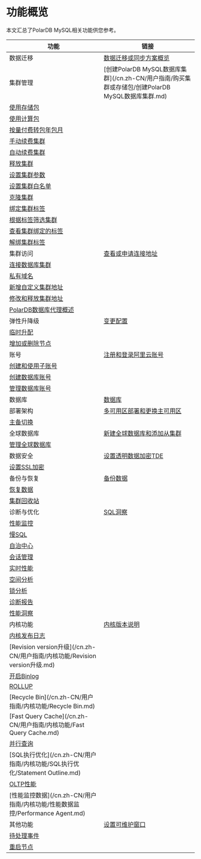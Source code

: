 # 功能概览

本文汇总了PolarDB MySQL相关功能供您参考。

|功能|链接|
|--|--|
|数据迁移|[数据迁移或同步方案概览](/cn.zh-CN/数据迁移或同步/数据迁移/同步方案概览.md)|
|集群管理|[创建PolarDB MySQL数据库集群](/cn.zh-CN/用户指南/购买集群或存储包/创建PolarDB MySQL数据库集群.md)|
|[使用存储包](/cn.zh-CN/用户指南/购买集群或存储包/使用存储包.md)|
|[使用计算包](/cn.zh-CN/用户指南/购买集群或存储包/使用计算包.md)|
|[按量付费转包年包月](/cn.zh-CN/用户指南/购买集群或存储包/按量付费转包年包月.md)|
|[手动续费集群](/cn.zh-CN/用户指南/购买集群或存储包/手动续费集群.md)|
|[自动续费集群](/cn.zh-CN/用户指南/购买集群或存储包/自动续费集群.md)|
|[释放集群](/cn.zh-CN/用户指南/购买集群或存储包/释放集群.md)|
|[设置集群参数](/cn.zh-CN/用户指南/其他操作/设置集群参数.md)|
|[设置集群白名单](/cn.zh-CN/用户指南/数据安全/加密/设置集群白名单.md)|
|[克隆集群](/cn.zh-CN/用户指南/备份与恢复/克隆集群.md)|
|[绑定集群标签](/cn.zh-CN/用户指南/其他操作/标签/绑定标签.md)|
|[根据标签筛选集群](/cn.zh-CN/用户指南/其他操作/标签/根据标签筛选集群.md)|
|[查看集群绑定的标签](/cn.zh-CN/用户指南/其他操作/标签/查看集群绑定的标签.md)|
|[解绑集群标签](/cn.zh-CN/用户指南/其他操作/标签/解绑标签.md)|
|集群访问|[查看或申请连接地址](/cn.zh-CN/用户指南/集群访问/查看或申请连接地址.md)|
|[连接数据库集群](/cn.zh-CN/用户指南/集群访问/连接数据库集群.md)|
|[私有域名](/cn.zh-CN/用户指南/集群访问/私有域名.md)|
|[新增自定义集群地址](/cn.zh-CN/用户指南/集群访问/集群地址/新增自定义集群地址.md)|
|[修改和释放集群地址](/cn.zh-CN/用户指南/集群访问/集群地址/修改和释放集群地址.md)|
|[PolarDB数据库代理概述](/cn.zh-CN/用户指南/集群访问/集群地址/PolarProxy功能介绍.md)|
|弹性升降级|[变更配置](/cn.zh-CN/用户指南/弹性升降级/变更配置.md)|
|[临时升配](/cn.zh-CN/用户指南/弹性升降级/临时升配.md)|
|[增加或删除节点](/cn.zh-CN/用户指南/弹性升降级/增加或删除节点.md)|
|账号|[注册和登录阿里云账号](/cn.zh-CN/用户指南/账号和数据库/注册和登录阿里云账号.md)|
|[创建和使用子账号](/cn.zh-CN/用户指南/账号和数据库/创建和使用子账号.md)|
|[创建数据库账号](/cn.zh-CN/用户指南/账号和数据库/创建数据库账号.md)|
|[管理数据库账号](/cn.zh-CN/用户指南/账号和数据库/管理数据库账号.md)|
|数据库|[数据库](/cn.zh-CN/用户指南/账号和数据库/数据库.md)|
|部署架构|[多可用区部署和更换主可用区](/cn.zh-CN/用户指南/部署架构/多可用区部署和更换主可用区.md)|
|[主备切换](/cn.zh-CN/用户指南/部署架构/主备切换.md)|
|全球数据库|[新建全球数据库和添加从集群](/cn.zh-CN/用户指南/部署架构/全球数据库/新建全球数据库和添加从集群.md)|
|[管理全球数据库](/cn.zh-CN/用户指南/部署架构/全球数据库/管理全球数据库.md)|
|数据安全|[设置透明数据加密TDE](/cn.zh-CN/用户指南/数据安全/加密/设置透明数据加密TDE.md)|
|[设置SSL加密](/cn.zh-CN/用户指南/数据安全/加密/设置SSL加密.md)|
|备份与恢复|[备份数据](/cn.zh-CN/用户指南/备份与恢复/备份数据.md)|
|[恢复数据](/cn.zh-CN/用户指南/备份与恢复/恢复数据.md)|
|[集群回收站](/cn.zh-CN/用户指南/备份与恢复/集群回收站.md)|
|诊断与优化|[SQL洞察](/cn.zh-CN/用户指南/诊断与优化/SQL洞察.md)|
|[性能监控](/cn.zh-CN/用户指南/诊断与优化/性能监控.md)|
|[慢SQL](/cn.zh-CN/用户指南/诊断与优化/慢SQL.md)|
|[自治中心](/cn.zh-CN/用户指南/诊断与优化/一键诊断/自治中心.md)|
|[会话管理](/cn.zh-CN/用户指南/诊断与优化/一键诊断/会话管理.md)|
|[实时性能](/cn.zh-CN/用户指南/诊断与优化/一键诊断/实时性能.md)|
|[空间分析](/cn.zh-CN/用户指南/诊断与优化/一键诊断/空间分析.md)|
|[锁分析](/cn.zh-CN/用户指南/诊断与优化/一键诊断/锁分析.md)|
|[诊断报告](/cn.zh-CN/用户指南/诊断与优化/一键诊断/诊断报告.md)|
|[性能洞察](/cn.zh-CN/用户指南/诊断与优化/一键诊断/性能洞察.md)|
|内核功能|[内核版本说明](/cn.zh-CN/用户指南/内核功能/内核版本说明.md)|
|[内核发布日志](/cn.zh-CN/.md)|
|[Revision version升级](/cn.zh-CN/用户指南/内核功能/Revision version升级.md)|
|[开启Binlog](/cn.zh-CN/用户指南/内核功能/开启Binlog.md)|
|[ROLLUP](/cn.zh-CN/用户指南/内核功能/ROLLUP.md)|
|[Recycle Bin](/cn.zh-CN/用户指南/内核功能/Recycle Bin.md)|
|[Fast Query Cache](/cn.zh-CN/用户指南/内核功能/Fast Query Cache.md)|
|[并行查询](/cn.zh-CN/用户指南/内核功能/并行查询/并行查询.md)|
|[SQL执行优化](/cn.zh-CN/用户指南/内核功能/SQL执行优化/Statement Outline.md)|
|[OLTP性能](/cn.zh-CN/用户指南/内核功能/OLTP性能/热点行优化.md)|
|[性能监控数据](/cn.zh-CN/用户指南/内核功能/性能数据监控/Performance Agent.md)|
|其他功能|[设置可维护窗口](/cn.zh-CN/用户指南/其他操作/设置可维护窗口.md)|
|[待处理事件](/cn.zh-CN/用户指南/其他操作/待处理事件.md)|
|[重启节点](/cn.zh-CN/用户指南/其他操作/重启节点.md)|

